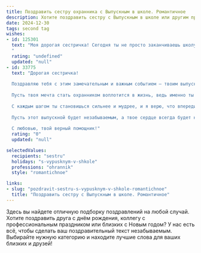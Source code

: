 ```yaml
---
title: Поздравить сестру охранника с Выпускным в школе. Романтичное
description: Хотите поздравить сестру с Выпускным в школе или другим праздником? Наш ИИ создаст незабываемое поздравление, а вы обязательно выделитесь среди других.  
date: 2024-12-30
tags: second tag
wishes:
- id: 125301
  text: "Моя дорогая сестричка! Сегодня ты не просто заканчиваешь школу, ты расправляешь крылья, готовая к взлету!  Путь охранника – это путь храбрости и верности, путь защиты и спокойствия. Пусть твоя служба будет исполнена благородства, а каждое решение – мудрым и справедливым.  Я бесконечно тобой горжусь и верю в твою светлую звезду, которая будет сиять ярко на твоем жизненном пути. С выпускным, любимая!
  "
  rating: "undefined"
  updated: "null"
- id: 33775
  text: "Дорогая сестричка!
  
  Поздравляю тебя с этим замечательным и важным событием — твоим выпускным! Сегодня ты ступаешь на новый путь, полный возможностей и открытий.
  
  Пусть твоя мечта стать охранником воплотится в жизнь, ведь именно ты способна защитить и оберегать, став надежной опорой для многих. Твоя смелость и доброта будут лучиком света в мире.
  
  С каждым шагом ты становишься сильнее и мудрее, и я верю, что впереди тебя ждут только самые яркие моменты и счастливые свершения.
  
  Пусть этот выпускной будет незабываемым, а твое сердце всегда будет наполнено радостью и любовью. Я горжусь тобой и всегда буду рядом, поддерживая в каждом начинании.
  
  С любовью, твой верный помощник!"
  rating: "0"
  updated: "null"

selectedValues:
  recipients: "sestru"
  holidays: "s-vypusknym-v-shkole"
  professions: "ohrannik"
  style: "romantichnoe"

links:
- slug: "pozdravit-sestru-s-vypusknym-v-shkole-romantichnoe"
  title: "Поздравить сестру с Выпускным в школе. Романтичное"
---
```


Здесь вы найдете отличную подборку поздравлений на любой случай. 
Хотите поздравить друга с днём рождения, коллегу с профессиональным праздником или близких с Новым годом? У нас есть всё, чтобы сделать ваш поздравительный текст незабываемым. Выбирайте нужную категорию и находите лучшие слова для ваших близких и друзей!
